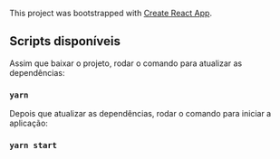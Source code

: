 This project was bootstrapped with [Create React App](https://github.com/facebook/create-react-app).

## Scripts disponíveis

Assim que baixar o projeto, rodar o comando para atualizar as dependências:

### `yarn`

Depois que atualizar as dependências, rodar o comando para iniciar a aplicação:

### `yarn start`

